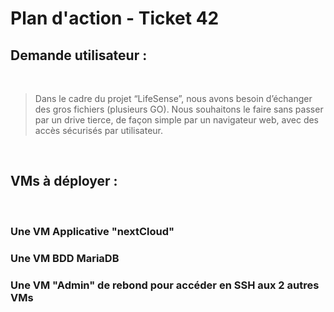 # Plan d'action - Ticket 42

## Demande utilisateur :  
</br>

>Dans le cadre du projet “LifeSense”, nous avons besoin d’échanger des gros fichiers (plusieurs GO). Nous souhaitons le faire sans passer par un drive tierce, de façon simple par un navigateur web, avec des accès sécurisés par utilisateur.  

</br>

## VMs à déployer :  
</br>

### Une VM Applicative "nextCloud"
### Une VM BDD MariaDB
### Une VM "Admin" de rebond pour accéder en SSH aux 2 autres VMs

